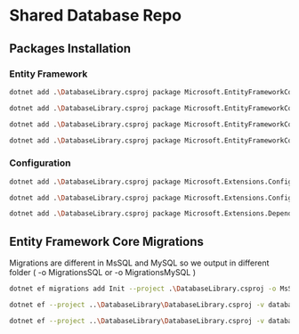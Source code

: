 # Shared Database Repo

## Packages Installation

### Entity Framework
```bash
dotnet add .\DatabaseLibrary.csproj package Microsoft.EntityFrameworkCore
```

```bash
dotnet add .\DatabaseLibrary.csproj package Microsoft.EntityFrameworkCore.SqlServer
```

```bash
dotnet add .\DatabaseLibrary.csproj package Microsoft.EntityFrameworkCore.Design
```

```bash
dotnet add .\DatabaseLibrary.csproj package Microsoft.EntityFrameworkCore.Tools
```

### Configuration
```bash
dotnet add .\DatabaseLibrary.csproj package Microsoft.Extensions.Configuration
```

```bash
dotnet add .\DatabaseLibrary.csproj package Microsoft.Extensions.Configuration.Json
```

```bash
dotnet add .\DatabaseLibrary.csproj package Microsoft.Extensions.DependencyInjection
```

## Entity Framework Core Migrations

Migrations are different in MsSQL and MySQL so we output in different folder ( -o MigrationsSQL or -o MigrationsMySQL )


```bash
dotnet ef migrations add Init --project .\DatabaseLibrary.csproj -o MsSqlDatabase\Migrations -v
```

```bash
dotnet ef --project ..\DatabaseLibrary\DatabaseLibrary.csproj -v database update
```

```bash
dotnet ef --project ..\DatabaseLibrary\DatabaseLibrary.csproj -v database drop
```